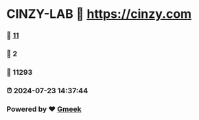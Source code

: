 # CINZY-LAB :link: https://cinzy.com 
### :page_facing_up: [11](https://cinzy.com/tag.html) 
### :speech_balloon: 2 
### :hibiscus: 11293 
### :alarm_clock: 2024-07-23 14:37:44 
### Powered by :heart: [Gmeek](https://github.com/Meekdai/Gmeek)
